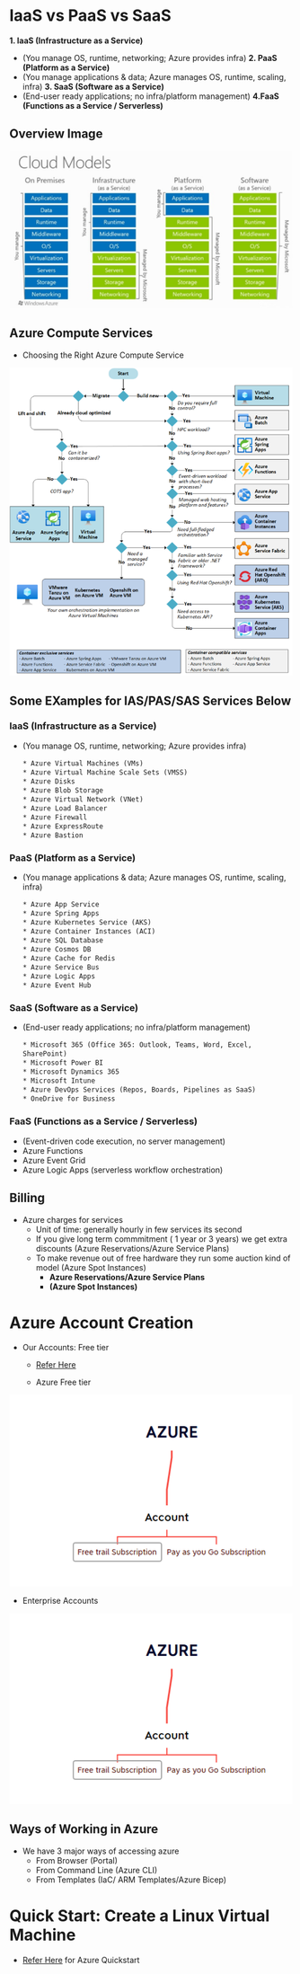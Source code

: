 # IaaS vs PaaS vs SaaS

 **1. IaaS (Infrastructure as a Service)**
  * (You manage OS, runtime, networking; Azure provides infra)
 **2. PaaS (Platform as a Service)**
 * (You manage applications & data; Azure manages OS, runtime, scaling, infra)
 **3. SaaS (Software as a Service)**
 * (End-user ready applications; no infra/platform management)
 **4.FaaS (Functions as a Service / Serverless)**

## Overview Image

![IAAS&PAAS&SAAS](../Images_Azure/az_IAAS.webp)

## Azure Compute Services
 * Choosing the Right Azure Compute Service

![Azure_Compute_Service_Plan](../Images_Azure/az_ServicesPlan.webp)

## Some EXamples for IAS/PAS/SAS Services Below

### **IaaS (Infrastructure as a Service)**
 * (You manage OS, runtime, networking; Azure provides infra)

       * Azure Virtual Machines (VMs)
       * Azure Virtual Machine Scale Sets (VMSS)
       * Azure Disks
       * Azure Blob Storage
       * Azure Virtual Network (VNet)
       * Azure Load Balancer
       * Azure Firewall
       * Azure ExpressRoute
       * Azure Bastion


### **PaaS (Platform as a Service)**
 * (You manage applications & data; Azure manages OS, runtime, scaling, infra)

       * Azure App Service
       * Azure Spring Apps
       * Azure Kubernetes Service (AKS)
       * Azure Container Instances (ACI)
       * Azure SQL Database
       * Azure Cosmos DB
       * Azure Cache for Redis
       * Azure Service Bus
       * Azure Logic Apps
       * Azure Event Hub


###  **SaaS (Software as a Service)**
 * (End-user ready applications; no infra/platform management)

       * Microsoft 365 (Office 365: Outlook, Teams, Word, Excel, SharePoint)
       * Microsoft Power BI
       * Microsoft Dynamics 365
       * Microsoft Intune
       * Azure DevOps Services (Repos, Boards, Pipelines as SaaS)
       * OneDrive for Business

### **FaaS (Functions as a Service / Serverless)**

*  (Event-driven code execution, no server management)
*  Azure Functions
*  Azure Event Grid
*  Azure Logic Apps (serverless workflow orchestration)

## Billing
 * Azure charges for services
     * Unit of time: generally hourly in few services its second
     * If you give long term commmitment ( 1 year or 3 years) we get extra discounts (Azure Reservations/Azure Service Plans)
     * To make revenue out of free hardware they run some auction kind of model (Azure Spot Instances)
       * **Azure Reservations/Azure Service Plans**
       * **(Azure Spot Instances)**

# Azure Account Creation
 * Our Accounts: Free tier
   * [Refer Here](https://azure.microsoft.com/en-us/pricing/purchase-options/azure-account?icid=azurefreeaccount)
   
   * Azure Free tier

![AzureFreeAccount](../Images_Azure/az_freeAccount.webp)
   
   * Enterprise Accounts

![EnterpriseAccount](../Images_Azure/az_freeAccount.webp)


## Ways of Working in Azure
* We have 3 major ways of accessing azure
    * From Browser (Portal)
    * From Command Line (Azure CLI)
    * From Templates (IaC/ ARM Templates/Azure Bicep)

# Quick Start: Create a Linux Virtual Machine
 - [Refer Here](https://learn.microsoft.com/en-us/azure/virtual-machines/linux/quick-create-portal?tabs=ubuntu) for Azure Quickstart
